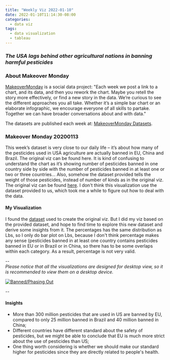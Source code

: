 ```yaml
---
title: "Weekly Viz 2022-01-10"
date: 2022-01-10T11:14:30-08:00
categories:
  - data viz
tags:
  - data visualization
  - tableau
---
```


### *The USA lags behind other agricultural nations in banning harmful pesticides*


### About Makeover Monday

[MakeoverMonday](http://www.makeovermonday.co.uk/) is a social data project:
"Each week we post a link to a chart, and its data, and then you rework the chart.
Maybe you retell the story more effectively, or find a new story in the data.
We’re curious to see the different approaches you all take. Whether it’s a simple bar chart or an elaborate infographic, we encourage everyone of all skills to partake.
Together we can have broader conversations about and with data."

The datasets are published each week at: [MakeoverMonday Datasets](http://www.makeovermonday.co.uk/data/).

### Makeover Monday 20200113

This week’s dataset is very close to our daily life – it’s about how many of the pesticides used in USA agriculture are actually banned in EU, China and Brazil. The original viz can be found here. It is kind of confusing to understand the chart as it’s showing number of pesticides banned in one country side by side with the number of pesticides banned in at least one or two or three countries…
Also, somehow the dataset provided tells the weight of those pesticides, instead of number of kinds as in the original viz.
The original viz can be found [here](https://ehjournal.biomedcentral.com/articles/10.1186/s12940-019-0488-0/figures/1). I don't think this visualization use the dataset provided to us, which took me a while to figure out how to deal with the data.

#### My Visualization

I found the [dataset](https://static-content.springer.com/esm/art%3A10.1186%2Fs12940-019-0488-0/MediaObjects/12940_2019_488_MOESM5_ESM.xlsx) used to create the original viz. But I did my viz based on the provided dataset, and hope to find time to explore this new dataset and derive some insights from it. 
The percentages has the same distribution as Lbs, so I only do bar plot on Lbs, because I don't think percentage makes any sense (pesticides banned in at least one country contains pesticides banned in EU or in Brazil or in China, so there has to be some overlaps within each category. As a result, percentage is not very valid.

--  
*Please notice that all the visualizations are designed for desktop view, so it is recommended to view them on a desktop device.*  

<div class='tableauPlaceholder' id='viz1647573568354' style='position: relative'>
<noscript><a href='#'>
  <img alt='Banned&#47;Phasing Out ' src='https:&#47;&#47;public.tableau.com&#47;static&#47;images&#47;vi&#47;viz_2020_W2&#47;pesticidesbanned&#47;1_rss.png' style='border: none' />
</a></noscript>
<object class='tableauViz'  style='display:none;'>
  <param name='host_url' value='https%3A%2F%2Fpublic.tableau.com%2F' /> 
  <param name='embed_code_version' value='3' /> 
  <param name='site_root' value='' />
  <param name='name' value='viz_2020_W2&#47;pesticidesbanned' />
  <param name='tabs' value='no' />
  <param name='toolbar' value='yes' />
  <param name='static_image' value='https:&#47;&#47;public.tableau.com&#47;static&#47;images&#47;vi&#47;viz_2020_W2&#47;pesticidesbanned&#47;1.png' /> 
  <param name='animate_transition' value='yes' />
  <param name='display_static_image' value='yes' />
  <param name='display_spinner' value='yes' />
  <param name='display_overlay' value='yes' /><param name='display_count' value='yes' />
  <param name='language' value='en-US' />
</object></div>               
<script type='text/javascript'>                    
  var divElement = document.getElementById('viz1647573568354');                    
  var vizElement = divElement.getElementsByTagName('object')[0];                    
  if ( divElement.offsetWidth > 800 ) { vizElement.style.width='800px';vizElement.style.height='627px';} else if ( divElement.offsetWidth > 500 ) { vizElement.style.width='800px';vizElement.style.height='627px';} else { vizElement.style.width='100%';vizElement.style.height='727px';}                   
  var scriptElement = document.createElement('script');                   
  scriptElement.src = 'https://public.tableau.com/javascripts/api/viz_v1.js';                    
  vizElement.parentNode.insertBefore(scriptElement, vizElement);                
</script>
  
--  

#### Insights
* More than 300 million pesticides that are used in US are banned by EU, compared to only 25 million banned in Brazil and 40 million banned in China;
* Different countries have different standard about the safety of pesticides, but we might be able to conclude that EU is much more strict about the use of pesticides than US;
* One thing worth considering is whether we should make our standard higher for pesticides since they are directly related to people's health.
